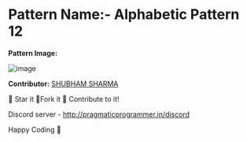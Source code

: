 # Pattern Name:- Alphabetic Pattern 12

**Pattern Image:**

![image](/Patterns/Alphabetic_Patterns/img/alphabeticpattern12.PNG)

**Contributor:** [SHUBHAM SHARMA](https://github.com/Shubham270301)

:star2: Star it :fork_and_knife:Fork it :handshake: Contribute to it!

Discord server  - <http://pragmaticprogrammer.in/discord>

Happy Coding :purple_heart:
